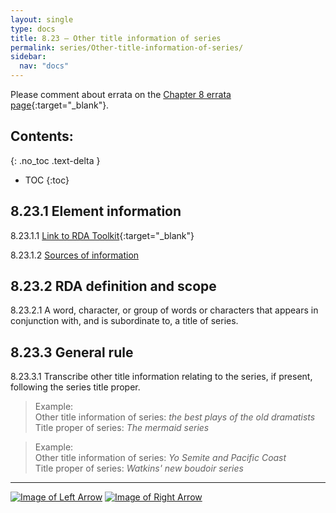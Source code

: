 ```yaml
---
layout: single
type: docs
title: 8.23 — Other title information of series
permalink: series/Other-title-information-of-series/
sidebar:
  nav: "docs"
---
```


Please comment about errata on the [Chapter 8 errata page](https://docs.google.com/document/d/1-ZWQGu_ouVQ7UluDNDk86hr2_aBqsUzI6Re9MU3KVqo/edit#heading=h.ara0kem765oe){:target="_blank"}.

## Contents:
{: .no_toc .text-delta }

- TOC
{:toc}

## 8.23.1 Element information

<a name="8.23.1.1">8.23.1.1</a> [Link to RDA Toolkit](https://beta.rdatoolkit.org/Content/Index?externalId=en-US_ala-fb17363e-47f7-3220-aef9-256796432ab9){:target="_blank"}

<a name="8.23.1.2">8.23.1.2</a> [Sources of information](/DCRMR/series/#8011-sources-of-information)

## 8.23.2 RDA definition and scope

<a name="8.23.2.1">8.23.2.1</a> A word, character, or group of words or characters that appears in conjunction with, and is subordinate to, a title of series.

## 8.23.3 General rule

<a name="8.23.3.1">8.23.3.1</a> Transcribe other title information relating to the series, if present, following the series title proper.

>Example:  
>Other title information of series: <CITE>the best plays of the old dramatists</CITE>  
>Title proper of series: <CITE>The mermaid series</CITE>  

>Example:  
>Other title information of series: <CITE>Yo Semite and Pacific Coast</CITE>  
>Title proper of series: <CITE>Watkins' new boudoir series</CITE>

---

[![Image of Left Arrow](https://rbms-bsc.github.io/DCRMR/assets/pictures/navigation/Arrow_Left.png "8.215 — Parallel title of series")](/DCRMR/series/Parallel-title-of-series/) [![Image of Right Arrow](https://rbms-bsc.github.io/DCRMR/assets/pictures/navigation/Arrow_Right.png "8.235 — Parallel other title information of series")](/DCRMR/series/Parallel-other-title-information-of-series/)
